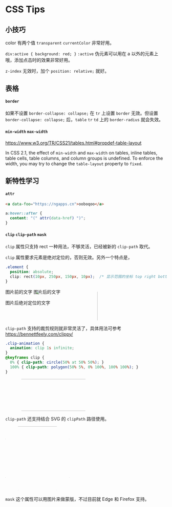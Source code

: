# CSS Tips


## 小技巧

color 有两个值 `transparent` `currentColor` 非常好用。

`div:active { background: red; }` `:active` 伪元素可以用在 a 以外的元素上哦，添加点击时的效果非常好用。

`z-index` 无效时，加个 `position: relative;` 就好。


## 表格

#### `border`

如果不设置 `border-collapse: collapse;` 在 `tr` 上设置 `border` 无效。但设置 `border-collapse: collapse;` 后，`table` `tr` `td` 上的 `border-radius` 就会失效。

#### `min-width` `max-width`

https://www.w3.org/TR/CSS21/tables.html#propdef-table-layout

In CSS 2.1, the effect of `min-width` and `max-width` on tables, inline tables, table cells, table columns, and column groups is undefined. To enforce the width, you may try to change the `table-layout` property to `fixed`.


## 新特性学习

#### `attr`

```html
<a data-foo="https://ngapps.cn">ooboqoo</a>
```

```css
a:hover::after {
  content: "(" attr(data-href) ")";
}
```

#### `clip` `clip-path` `mask`

`clip` 属性只支持 rect 一种用法，不够灵活，已经被新的 `clip-path` 取代。

`clip` 属性要求元素是绝对定位的，否则无效。另外一个特点是，

```css
.element {
  position: absolute;
  clip: rect(10px, 250px, 150px, 10px);  /* 显示范围的坐标 top right bottom left */
}
```

<div class="demo" style="position: relative; height: 100px;">
  图片前的文字
  <img src="https://s3-us-west-2.amazonaws.com/s.cdpn.io/3/Harry-Potter-1-.jpg"
       style="position: absolute; width： 200px; height: 200px; clip: rect(10px,250px,100px,10px);">
  图片后的文字
  <p style="position: absolute;">图片后绝对定位的文字</p>
</div>

`clip-path` 支持的裁剪规则就非常灵活了，具体用法可参考 https://bennettfeely.com/clippy/

```css
.clip-animation {
  animation: clip 1s infinite;
}
@keyframes clip {
  0% { clip-path: circle(50% at 50% 50%); }
  100% { clip-path: polygon(50% 5%, 0% 100%, 100% 100%); }
}
```

<div class="demo" style="height: 100px;">
  <img class="clip-animation" src="https://s3-us-west-2.amazonaws.com/s.cdpn.io/3/building-to-be-clipped.jpg"
       style="width: 300px; height: 100px;">
  <style>
    .clip-animation { animation: clip 1s infinite; }
    @keyframes clip {
      0% { clip-path: circle(50% at 50% 50%); }
      100% { clip-path: polygon(50% 5%, 0% 100%, 100% 100%); }
    }
  </style>
</div>

`clip-path` 还支持结合 SVG 的 `clipPath` 路径使用。

<div class="demo">
  <img src="https://hacks.mozilla.org/files/2017/06/omega.jpg" height="200" style="clip-path: url(#clipMask)">
  <svg width="0" height="0">
     <defs>
      <clipPath id="clipMask">
        <path d="M 40 0 L 0 40, 60 100, 0 160, 40 200, 100 140, 160 200, 200 160, 140 100, 200 40, 160 0">
      </clipPath>
    </defs>
  </svg>
</div>

`mask` 这个属性可以用图片来做蒙版，不过目前就 Edge 和 Firefox 支持。


